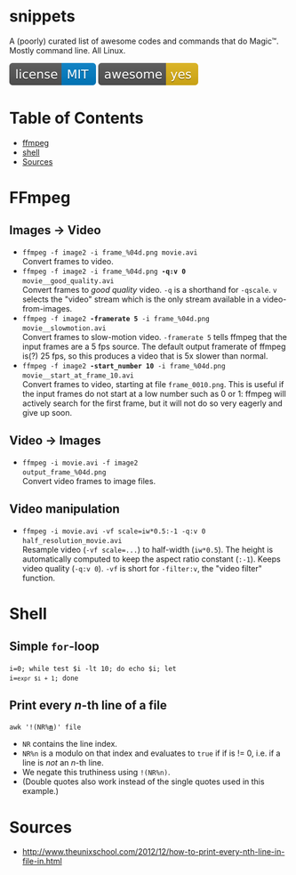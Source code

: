 snippets
========

A (poorly) curated list of awesome codes and commands that do Magic™. Mostly command line. All Linux.

![LICENSE](img/license-MIT-blue.svg)
![awesome](img/awesome-yes-yellow.svg)

Table of Contents
=================

* [ffmpeg](#ffmpeg)
* [shell](#shell)
* [Sources](#sources)


FFmpeg
======

Images → Video
--------------
* <code>ffmpeg -f image2 -i frame_%04d.png movie.avi</code><br/>
  Convert frames to video.
* <code>ffmpeg -f image2 -i frame_%04d.png <b>-q:v 0</b> movie__good_quality.avi</code><br/>
  Convert frames to *good quality* video. `-q` is a shorthand for `-qscale`. `v` selects the "video" stream which is the only stream available in a video-from-images.
* <code>ffmpeg -f image2 <b>-framerate 5</b> -i frame_%04d.png movie__slowmotion.avi</code><br/>
  Convert frames to slow-motion video. `-framerate 5` tells ffmpeg that the input frames are a 5 fps source. The default output framerate of ffmpeg is(?) 25 fps, so this produces a video that is 5x slower than normal.
* <code>ffmpeg -f image2 <b>-start_number 10</b> -i frame_%04d.png movie__start_at_frame_10.avi</code><br/>
  Convert frames to video, starting at file `frame_0010.png`. This is useful if the input frames do not start at a low number such as 0 or 1: ffmpeg will actively search for the first frame, but it will not do so very eagerly and give up soon.

Video → Images
--------------
* <code>ffmpeg -i movie.avi -f image2 output_frame_%04d.png</code><br/>
  Convert video frames to image files.

Video manipulation
------------------
* <code>ffmpeg -i movie.avi -vf scale=iw*0.5:-1 -q:v 0 half_resolution_movie.avi</code><br/>
  Resample video (`-vf scale=...`) to half-width (`iw*0.5`). The height is automatically computed to keep the aspect ratio constant (`:-1`). Keeps video quality (`-q:v 0`). `-vf` is short for `-filter:v`, the "video filter" function.




Shell
=====

Simple `for`-loop
-----------------
<code>i=0; while test $i -lt 10; do echo $i; let i=`expr $i + 1`; done</code>

Print every <i>n</i>-th line of a file
--------------------------------------
<code>awk '!(NR%<b><u>n</u></b>)' file</code><br/>
* `NR` contains the line index. 
* `NR%n` is a modulo on that index and evaluates to `true` if if is != 0, i.e. if a line is <i>not</i> an <i>n</i>-th line.
* We negate this truthiness using `!(NR%n)`. 
* (Double quotes also work instead of the single quotes used in this example.)






Sources
=======
* http://www.theunixschool.com/2012/12/how-to-print-every-nth-line-in-file-in.html

